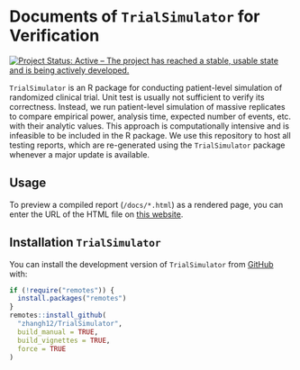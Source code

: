 # Documents of `TrialSimulator` for Verification

<!-- badges: start -->
[![Project Status: Active – The project has reached a stable, usable
state and is being actively
developed.](https://www.repostatus.org/badges/latest/active.svg)](https://www.repostatus.org/#active)
<!-- badges: end -->

`TrialSimulator` is an R package for conducting patient-level simulation of randomized clinical trial. 
Unit test is usually not sufficient to verify its correctness. Instead, we run patient-level simulation 
of massive replicates to compare empirical power, analysis time, expected number of events, etc. with 
their analytic values. This approach is computationally intensive and is infeasible to be included 
in the R package. We use this repository to host all testing reports, which are re-generated using 
the `TrialSimulator` package whenever a major update is available. 

## Usage

To preview a compiled report (`/docs/*.html`) as a rendered page, you can enter the URL of the 
HTML file on [this website](https://htmlpreview.github.io/). 

## Installation `TrialSimulator`

You can install the development version of `TrialSimulator` from [GitHub](https://github.com/) with:

``` r
if (!require("remotes")) {
  install.packages("remotes")
}
remotes::install_github(
  "zhangh12/TrialSimulator", 
  build_manual = TRUE, 
  build_vignettes = TRUE, 
  force = TRUE
)
```
